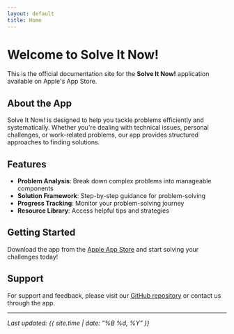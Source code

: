 ```yaml
---
layout: default
title: Home
---
```


# Welcome to Solve It Now!

This is the official documentation site for the **Solve It Now!** application available on Apple's App Store.

## About the App

Solve It Now! is designed to help you tackle problems efficiently and systematically. Whether you're dealing with technical issues, personal challenges, or work-related problems, our app provides structured approaches to finding solutions.

## Features

- **Problem Analysis**: Break down complex problems into manageable components
- **Solution Framework**: Step-by-step guidance for problem-solving
- **Progress Tracking**: Monitor your problem-solving journey
- **Resource Library**: Access helpful tips and strategies

## Getting Started

Download the app from the [Apple App Store](https://apps.apple.com/app/solve-it-now) and start solving your challenges today!

## Support

For support and feedback, please visit our [GitHub repository](https://github.com/faisalmemon/solve-it-now) or contact us through the app.

---

*Last updated: {{ site.time | date: "%B %d, %Y" }}*
